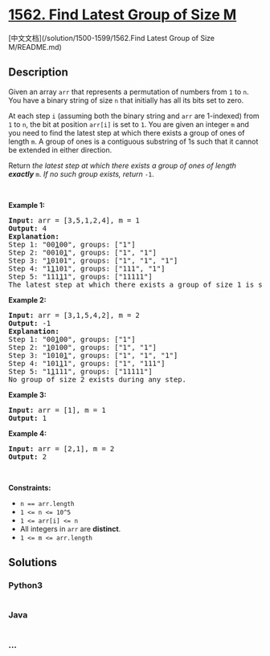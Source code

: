# [1562. Find Latest Group of Size M](https://leetcode.com/problems/find-latest-group-of-size-m)

[中文文档](/solution/1500-1599/1562.Find Latest Group of Size M/README.md)

## Description

<p>Given an array <code>arr</code>&nbsp;that represents a permutation of numbers from <code>1</code>&nbsp;to <code>n</code>. You have a binary string of size&nbsp;<code>n</code>&nbsp;that initially has all its bits set to zero.</p>

<p>At each step <code>i</code>&nbsp;(assuming both the binary string and <code>arr</code> are 1-indexed) from <code>1</code> to&nbsp;<code>n</code>, the bit at position&nbsp;<code>arr[i]</code>&nbsp;is set to&nbsp;<code>1</code>. You are given an integer&nbsp;<code>m</code>&nbsp;and you need to find the latest step at which there exists a group of ones of length&nbsp;<code>m</code>. A group of ones is a contiguous substring of 1s such that it cannot be extended in either direction.</p>

<p>Return <em>the latest step at which there exists a group of ones of length <strong>exactly</strong></em>&nbsp;<code>m</code>. <em>If no such group exists, return</em>&nbsp;<code>-1</code>.</p>

<p>&nbsp;</p>
<p><strong>Example 1:</strong></p>

<pre>
<strong>Input:</strong> arr = [3,5,1,2,4], m = 1
<strong>Output:</strong> 4
<strong>Explanation:
</strong>Step 1: &quot;00<u>1</u>00&quot;, groups: [&quot;1&quot;]
Step 2: &quot;0010<u>1</u>&quot;, groups: [&quot;1&quot;, &quot;1&quot;]
Step 3: &quot;<u>1</u>0101&quot;, groups: [&quot;1&quot;, &quot;1&quot;, &quot;1&quot;]
Step 4: &quot;1<u>1</u>101&quot;, groups: [&quot;111&quot;, &quot;1&quot;]
Step 5: &quot;111<u>1</u>1&quot;, groups: [&quot;11111&quot;]
The latest step at which there exists a group of size 1 is step 4.</pre>

<p><strong>Example 2:</strong></p>

<pre>
<strong>Input:</strong> arr = [3,1,5,4,2], m = 2
<strong>Output:</strong> -1
<strong>Explanation:
</strong>Step 1: &quot;00<u>1</u>00&quot;, groups: [&quot;1&quot;]
Step 2: &quot;<u>1</u>0100&quot;, groups: [&quot;1&quot;, &quot;1&quot;]
Step 3: &quot;1010<u>1</u>&quot;, groups: [&quot;1&quot;, &quot;1&quot;, &quot;1&quot;]
Step 4: &quot;101<u>1</u>1&quot;, groups: [&quot;1&quot;, &quot;111&quot;]
Step 5: &quot;1<u>1</u>111&quot;, groups: [&quot;11111&quot;]
No group of size 2 exists during any step.
</pre>

<p><strong>Example 3:</strong></p>

<pre>
<strong>Input:</strong> arr = [1], m = 1
<strong>Output:</strong> 1
</pre>

<p><strong>Example 4:</strong></p>

<pre>
<strong>Input:</strong> arr = [2,1], m = 2
<strong>Output:</strong> 2
</pre>

<p>&nbsp;</p>
<p><strong>Constraints:</strong></p>

<ul>
	<li><code>n == arr.length</code></li>
	<li><code>1 &lt;= n &lt;= 10^5</code></li>
	<li><code>1 &lt;= arr[i] &lt;= n</code></li>
	<li>All integers in&nbsp;<code>arr</code>&nbsp;are&nbsp;<strong>distinct</strong>.</li>
	<li><code>1 &lt;= m&nbsp;&lt;= arr.length</code></li>
</ul>


## Solutions



<!-- tabs:start -->

### **Python3**


```python

```

### **Java**


```java

```

### **...**
```

```

<!-- tabs:end -->